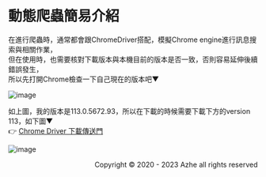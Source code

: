 # 動態爬蟲簡易介紹  
在進行爬蟲時，通常都會跟ChromeDriver搭配，模擬Chrome engine進行訊息搜索與相關作業，  
但在使用時，也需要核對下載版本與本機目前的版本是否一致，否則容易延伸後續錯誤發生，  
所以先打開Chrome檢查一下自己現在的版本吧▼  
  
![image](https://github.com/LouisAzhe/selenium-IG/assets/48307578/313cb925-9121-4f31-9000-b7caa68d32e1)
  
如上圖，我的版本是113.0.5672.93，所以在下載的時候需要下載下方的version 113，如下圖▼  
👉 [Chrome Driver 下載傳送門](https://chromedriver.chromium.org/downloads)  
  
![image](https://github.com/LouisAzhe/selenium-IG/assets/48307578/d18c8ccd-ef03-431c-8221-9dd0af166447)



<p align="right"> Copyright &copy; 2020 - 2023 Azhe all rights reserved </p>
